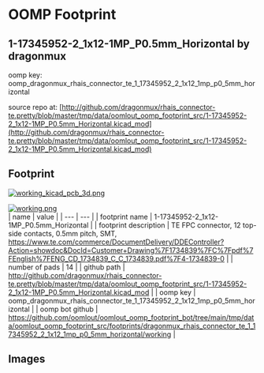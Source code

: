 # OOMP Footprint  
## 1-17345952-2_1x12-1MP_P0.5mm_Horizontal  by dragonmux  
  
oomp key: oomp_dragonmux_rhais_connector_te_1_17345952_2_1x12_1mp_p0_5mm_horizontal  
  
source repo at: [http://github.com/dragonmux/rhais_connector-te.pretty/blob/master/tmp/data/oomlout_oomp_footprint_src/1-17345952-2_1x12-1MP_P0.5mm_Horizontal.kicad_mod](http://github.com/dragonmux/rhais_connector-te.pretty/blob/master/tmp/data/oomlout_oomp_footprint_src/1-17345952-2_1x12-1MP_P0.5mm_Horizontal.kicad_mod)  
## Footprint  
  
[![working_kicad_pcb_3d.png](working_kicad_pcb_3d_600.png)](working_kicad_pcb_3d.png)  
  
[![working.png](working_600.png)](working.png)  
| name | value | 
| --- | --- | 
| footprint name | 1-17345952-2_1x12-1MP_P0.5mm_Horizontal | 
| footprint description | TE FPC connector, 12 top-side contacts, 0.5mm pitch, SMT, https://www.te.com/commerce/DocumentDelivery/DDEController?Action=showdoc&DocId=Customer+Drawing%7F1734839%7FC%7Fpdf%7FEnglish%7FENG_CD_1734839_C_C_1734839.pdf%7F4-1734839-0 | 
| number of pads | 14 | 
| github path | http://github.com/dragonmux/rhais_connector-te.pretty/blob/master/tmp/data/oomlout_oomp_footprint_src/1-17345952-2_1x12-1MP_P0.5mm_Horizontal.kicad_mod | 
| oomp key | oomp_dragonmux_rhais_connector_te_1_17345952_2_1x12_1mp_p0_5mm_horizontal | 
| oomp bot github | https://github.com/oomlout/oomlout_oomp_footprint_bot/tree/main/tmp/data/oomlout_oomp_footprint_src/footprints/dragonmux_rhais_connector_te_1_17345952_2_1x12_1mp_p0_5mm_horizontal/working | 
## Images  
